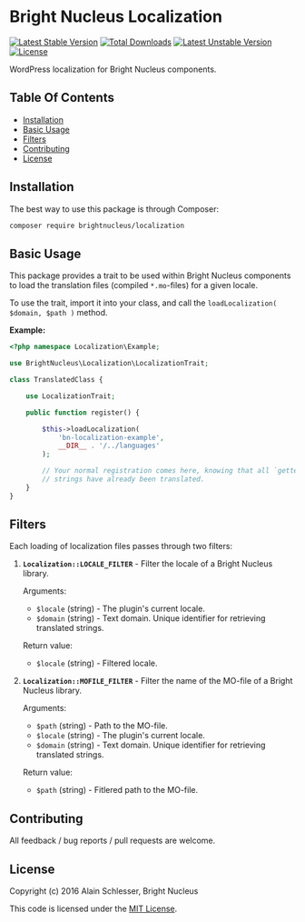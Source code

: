# Bright Nucleus Localization

[![Latest Stable Version](https://img.shields.io/packagist/v/brightnucleus/localization.svg)](https://packagist.org/packages/brightnucleus/localization)
[![Total Downloads](https://img.shields.io/packagist/dt/brightnucleus/localization.svg)](https://packagist.org/packages/brightnucleus/localization)
[![Latest Unstable Version](https://img.shields.io/packagist/vpre/brightnucleus/localization.svg)](https://packagist.org/packages/brightnucleus/localization)
[![License](https://img.shields.io/packagist/l/brightnucleus/localization.svg)](https://packagist.org/packages/brightnucleus/localization)

WordPress localization for Bright Nucleus components.

## Table Of Contents

* [Installation](#installation)
* [Basic Usage](#basic-usage)
* [Filters](#filters)
* [Contributing](#contributing)
* [License](#license)

## Installation

The best way to use this package is through Composer:

```BASH
composer require brightnucleus/localization
```

## Basic Usage

This package provides a trait to be used within Bright Nucleus components to load the translation files (compiled `*.mo`-files) for a given locale.

To use the trait, import it into your class, and call the `loadLocalization( $domain, $path )` method.

__Example:__

```PHP
<?php namespace Localization\Example;

use BrightNucleus\Localization\LocalizationTrait;

class TranslatedClass {

	use LocalizationTrait;

	public function register() {

		$this->loadLocalization(
			'bn-localization-example',
			__DIR__ . '/../languages'
		);

		// Your normal registration comes here, knowing that all `gettext`
		// strings have already been translated.
	}
}
```

## Filters

Each loading of localization files passes through two filters:

1. __`Localization::LOCALE_FILTER`__ - Filter the locale of a Bright Nucleus library.

	Arguments:
	* `$locale` (string) - The plugin's current locale.
	* `$domain` (string) - Text domain. Unique identifier for retrieving translated strings.

	Return value:
	* `$locale` (string) - Filtered locale.

2. __`Localization::MOFILE_FILTER`__ - Filter the name of the MO-file of a Bright Nucleus library.

	Arguments:
	* `$path` (string) - Path to the MO-file.
	* `$locale` (string) - The plugin's current locale.
	* `$domain` (string) - Text domain. Unique identifier for retrieving translated strings.

	Return value:
	* `$path` (string) - Fitlered path to the MO-file.

## Contributing

All feedback / bug reports / pull requests are welcome.

## License

Copyright (c) 2016 Alain Schlesser, Bright Nucleus

This code is licensed under the [MIT License](LICENSE).

